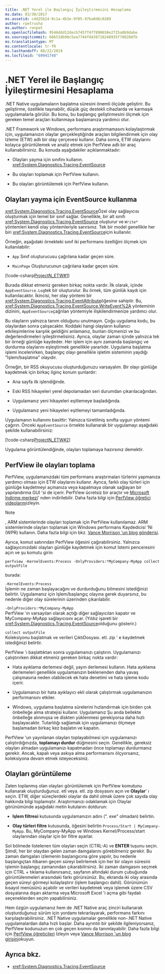 ```yaml
---
title: .NET Yerel ile Başlangıç İyileştirmesini Hesaplama
ms.date: 03/30/2017
ms.assetid: c4d25b24-9c1a-4b3e-9705-97ba0d6c0289
author: rpetrusha
ms.author: ronpet
ms.openlocfilehash: 9546ddd12decb7457f4ff890658e2725a8b9dabe
ms.sourcegitcommit: 68653db98c5ea7744fd438710248935f70020dfb
ms.translationtype: MT
ms.contentlocale: tr-TR
ms.lasthandoff: 08/22/2019
ms.locfileid: "69941748"
---
```

# <a name="measuring-startup-improvement-with-net-native"></a>.NET Yerel ile Başlangıç İyileştirmesini Hesaplama
.NET Native uygulamaların başlatma süresini önemli ölçüde geliştirir. Bu geliştirme, özellikle taşınabilir, düşük güç destekli cihazlarda ve karmaşık uygulamalarla görülür. Bu konu, bu başlangıç geliştirmesini ölçmek için gereken temel araçları kullanmaya başlamanıza yardımcı olur.  
  
 .NET Framework ve Windows, performans araştırmamasını kolaylaştırmak için, uygulamanızın olaylar gerçekleştiğinde araçları bilgilendirmek için olay Izleme (ETW) adlı bir olay çerçevesi kullanır. Daha sonra, ETW olaylarını kolayca görüntülemek ve analiz etmek için PerfView adlı bir araç kullanabilirsiniz. Bu konuda aşağıdakiler açıklanmaktadır:  
  
- Olayları yayma için sınıfını kullanın. <xref:System.Diagnostics.Tracing.EventSource>  
  
- Bu olayları toplamak için PerfView kullanın.  
  
- Bu olayları görüntülemek için PerfView kullanın.  
  
## <a name="using-eventsource-to-emit-events"></a>Olayları yayma için EventSource kullanma  
 <xref:System.Diagnostics.Tracing.EventSource>Özel olay sağlayıcısı oluşturmak için temel bir sınıf sağlar. Genellikle, bir alt sınıfı <xref:System.Diagnostics.Tracing.EventSource> oluşturur ve `Write*` yöntemleri kendi olay yöntemleriyle sarırsınız. Tek bir model genellikle her biri <xref:System.Diagnostics.Tracing.EventSource>için kullanılır.  
  
 Örneğin, aşağıdaki örnekteki sınıf iki performans özelliğini ölçmek için kullanılabilir:  
  
- `App` Sınıf oluşturucusu çağrılana kadar geçen süre.  
  
- `MainPage` Oluşturucunun çağrılana kadar geçen süre.  
  
 [!code-csharp[ProjectN_ETW#1](../../../samples/snippets/csharp/VS_Snippets_CLR/projectn_etw/cs/etw1.cs#1)]  
  
 Burada dikkat etmeniz gereken birkaç nokta vardır. İlk olarak, içinde `AppEventSource.Log`tek bir oluşturulur. Bu örnek, tüm günlük kaydı için kullanılacaktır. İkincisi, her olay yöntemi bir <xref:System.Diagnostics.Tracing.EventAttribute>öğesine sahiptir. Bu, <xref:System.Diagnostics.Tracing.EventSource.WriteEvent%2A> yönteminin dizinini, `AppEventSource`çağrılan yöntemiyle ilişkilendirmenize yardımcı olur.  
  
 Bu olayların yalnızca tanım olduğunu unutmayın. Çoğu uygulama kodu, bu olaylardan sonra çalışacaktır. Koddaki hangi olayların kullanıcı etkileşimlerine karşılık geldiğini anlamanız, bunları ölçmenizi ve bu değerlendirmeleri iyileştirmelisiniz. Ayrıca, olaylar zaman içinde yalnızca tek bir örneği günlüğe kaydeder. Her işlem için aynı zamanda başlangıç ve durdurma olaylarını eşleştirmek genellikle yararlıdır. Uygulama başlatma işlemi incelenirken, başlangıç olayı genellikle işletim sisteminin yaydığı "Işlem/başlatma" olayıdır.  
  
 Örneğin, bir RSS okuyucusu oluşturduğunuzu varsayalım. Bir olayı günlüğe kaydetmek için birkaç ilginç konum şunlardır:  
  
- Ana sayfa ilk işlendiğinde.  
  
- Eski RSS hikayeleri yerel depolamadan seri durumdan çıkarılacağından.  
  
- Uygulamanız yeni hikayeleri eşitlemeye başladığında.  
  
- Uygulamanız yeni hikayeleri eşitlemeyi tamamladığında.  
  
 Uygulamanın kullanımı basittir: Yalnızca türetilmiş sınıfta uygun yöntemi çağırın. Önceki `AppEventSource` örnekte kullanarak bir uygulamayı aşağıdaki şekilde kullanabilirsiniz:  
  
 [!code-csharp[ProjectN_ETW#2](../../../samples/snippets/csharp/VS_Snippets_CLR/projectn_etw/cs/etw2.cs#2)]  
  
 Uygulama görüntülendiğinde, olayları toplamaya hazırsınız demektir.  
  
## <a name="gathering-events-with-perfview"></a>PerfView ile olayları toplama  
 PerfView, uygulamanızdaki tüm performans araştırmaları türlerini yapmanıza yardımcı olması için ETW olaylarını kullanır. Ayrıca, farklı olay türleri için günlüğe kaydetmeyi açmanıza veya kapatmaya olanak sağlayan bir yapılandırma GUI 'si de içerir. PerfView ücretsiz bir araçtır ve [Microsoft Indirme merkezi](https://www.microsoft.com/download/details.aspx?id=28567)' nden indirilebilir. Daha fazla bilgi için [PerfView öğretici videolarını](https://channel9.msdn.com/Series/PerfView-Tutorial)izleyin.  
  
> [!NOTE]
> , ARM sistemlerinde olayları toplamak için PerfView kullanılamaz. ARM sistemlerinde olayları toplamak için Windows performans Kaydedicisi 'Ni (WPR) kullanın. Daha fazla bilgi için bkz. [Vance Morrison 'un blog gönderisi](https://blogs.msdn.com/b/vancem/archive/2012/12/19/collecting-etw-perfview-data-on-an-windows-rt-winrt-arm-surface-device.aspx).  
  
 Ayrıca, komut satırından PerfView öğesini çağırabilirsiniz. Yalnızca sağlayıcınızdaki olayları günlüğe kaydetmek için komut Istemi penceresini açın ve şu komutu girin:  
  
```  
perfview -KernelEvents:Process -OnlyProviders:*MyCompany-MyApp collect outputFile   
```  
  
 burada:  
  
 `-KernelEvents:Process`  
 İşlemin ne zaman başlayacağını ve durdurduğunu bilmesini istediğinizi belirtir. Uygulamanız için Işlem/başlangıç olayına gerek duyarsınız, bu nedenle diğer olay sürelerinin üzerinden çıkarılabilir.  
  
 `-OnlyProviders:*MyCompany-MyApp`  
 PerfView 'ın varsayılan olarak açtığı diğer sağlayıcıları kapatır ve MyCompany-MyApp sağlayıcısını açar.  (Yıldız işareti bir <xref:System.Diagnostics.Tracing.EventSource>olduğunu gösterir.)  
  
 `collect outputFile`  
 Koleksiyonu başlatmak ve verileri ÇıktıDosyası. etl. zip ' e kaydetmek istediğinizi belirtir.  
  
 PerfView 'ı başlattıktan sonra uygulamanızı çalıştırın. Uygulamanızı çalıştırırken dikkat etmeniz gereken birkaç nokta vardır:  
  
- Hata ayıklama derlemesi değil, yayın derlemesi kullanın. Hata ayıklama derlemeleri genellikle uygulamanızın beklenenden daha yavaş çalışmasına neden olabilecek ek hata denetimi ve hata işleme kodu içerir.  
  
- Uygulamanızı bir hata ayıklayıcı ekli olarak çalıştırmak uygulamanızın performansını etkiler.  
  
- Windows, uygulama başlatma sürelerini hızlandırmak için birden çok önbelleğe alma stratejisi kullanır. Uygulamanız Şu anda bellekte önbelleğe alınmışsa ve diskten yüklenmesi gerekiyorsa daha hızlı başlayacaktır. Tutarlılığı sağlamak için uygulamanızı ölçmeye başlamadan birkaç kez başlatın ve kapatın.  
  
 PerfView 'un yayınlanan olayları toplayabilmesi için uygulamanızı çalıştırdığınızda, **toplamayı durdur** düğmesini seçin. Genellikle, gereksiz olayları almadan uygulamanızı kapatmadan önce toplamayı durdurmanız gerekir. Ancak, kapalı veya askıya alma performansını ölçyorsanız, koleksiyona devam etmek isteyeceksiniz.  
  
## <a name="displaying-the-events"></a>Olayları görüntüleme  
 Zaten toplanmış olan olayları görüntülemek için PerfView komutunu kullanarak oluşturduğunuz. etl veya. etl. zip dosyasını açın ve **Olaylar**' ı seçin. ETW, diğer süreçlerdeki olaylar da dahil olmak üzere çok sayıda olay hakkında bilgi toplamıştır. Araştırmanızı odaklamak için Olaylar görünümünde aşağıdaki metin kutularını doldurun:  
  
- **Işlem filtresi** kutusunda uygulamanızın adını (". exe" olmadan) belirtin.  
  
- **Olay türleri filtre** kutusunda, öğesini belirtin `Process/Start | MyCompany-MyApp`. Bu, MyCompany-MyApp ve Windows Kernel/Process/start olaylarından olaylar için bir filtre ayarlar.  
  
 Sol bölmede listelenen tüm olayları seçin (CTRL-A) ve **ENTER** tuşunu seçin. Şimdi, her bir olaydan gelen zaman damgalarını görebilmeniz gerekir. Bu zaman damgaları izlemenin başlangıcına göre yapılır, bu nedenle başlangıçtan itibaren geçen süreyi belirlemek için her bir olayın süresini işlemin başlangıç zamanından çıkarabilirsiniz. İki zaman damgasını seçmek için CTRL + tıklama kullanırsanız, sayfanın altındaki durum çubuğunda görüntülenmeleri arasındaki farkı görürsünüz. Bu, ekranda iki olay arasında geçen süreyi görmeyi kolaylaştırır (işlem başlangıcı dahil). Görünümün kısayol menüsünü açabilir ve verileri kaydetmek veya işlemek üzere CSV dosyalarına dışarı aktarma veya Microsoft Excel 'i açma gibi faydalı seçeneklerden seçim yapabilirsiniz.  
  
 Hem özgün uygulamanız hem de .NET Native araç zinciri kullanarak oluşturduğunuz sürüm için yordamı tekrarlayarak, performans farkını karşılaştırabilirsiniz.   .NET Native uygulamalar genellikle non-.NET Native uygulamalardan daha hızlı başlar. Daha ayrıntılı bir şekilde ilgileniyorsanız, PerfView kodunuzun en çok geçen kısmını da tanımlayabilir. Daha fazla bilgi için [PerfView öğreticileri](https://channel9.msdn.com/Series/PerfView-Tutorial) Izleyin veya [Vance Morrison 'un blog girişini](https://blogs.msdn.com/b/vancem/archive/2011/12/28/publication-of-the-perfview-performance-analysis-tool.aspx)okuyun.  
  
## <a name="see-also"></a>Ayrıca bkz.

- <xref:System.Diagnostics.Tracing.EventSource>
